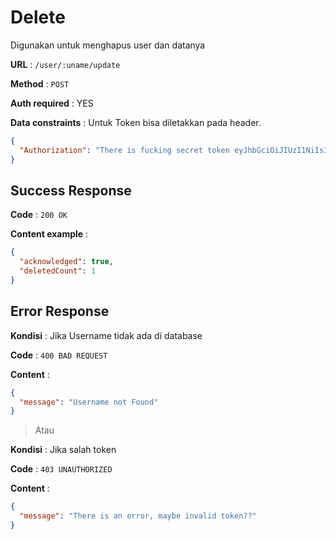 # Delete

Digunakan untuk menghapus user dan datanya

**URL** : `/user/:uname/update`

**Method** : `POST`

**Auth required** : YES

**Data constraints** :
Untuk Token bisa diletakkan pada header.

```json
{
  "Authorization": "There is fucking secret token eyJhbGciOiJIUzI1NiIsInR5cCI6IkpXVCJ9.eyJ1c2VybmFtZSI6IndlbGxkb25lNzIiLCJpYXQiOjE2NDc1MDg3ODQsImV4cCI6MTY0NzUxMDU4NH0.i9UUJsgrzs4ME6DXm8mvGsgb6Y5fK3Fy3fQS29613lc"
}
```

## Success Response

**Code** : `200 OK`

**Content example** :

```json
{
  "acknowledged": true,
  "deletedCount": 1
}
```

## Error Response

**Kondisi** : Jika Username tidak ada di database

**Code** : `400 BAD REQUEST`

**Content** :

```json
{
  "message": "Username not Found"
}
```

> Atau

**Kondisi** : Jika salah token

**Code** : `403 UNAUTHORIZED`

**Content** :

```json
{
  "message": "There is an error, maybe invalid token??"
}
```
